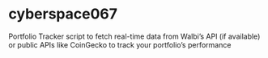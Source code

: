# cyberspace067
Portfolio Tracker script to fetch real-time data from Walbi’s API (if available) or public APIs like CoinGecko to track your portfolio’s performance
